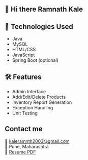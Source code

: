 ##  👋 Hi there  Ramnath Kale

## 🚀 Technologies Used
- Java
- MySQL
- HTML/CSS
- JavaScript
- Spring Boot (optional)

## 🛠️ Features
- Admin Interface
- Add/Edit/Delete Products
- Inventory Report Generation
- Exception Handling
- Unit Testing



## Contact me

  
📧 kaleramnth2003@gmail.com  
📍 Pune, Maharashtra  
📄 [Resume PDF](link-to-your-resume-on-Google-Drive-or-another-repo)



